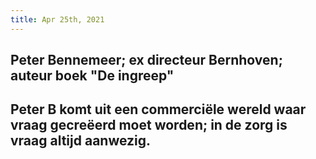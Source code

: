 ```yaml
---
title: Apr 25th, 2021
---
```


## Peter Bennemeer; ex directeur Bernhoven; auteur boek "De ingreep"
## Peter B komt uit een commerciële wereld waar vraag gecreëerd moet worden; in de zorg is vraag altijd aanwezig.
###
